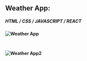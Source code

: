 
 
## <b> Weather App:
 
 ##### HTML / CSS / JAVASCRIPT / REACT 
  
![Weather App](https://i.hizliresim.com/medqrg2.gif)
  
 <br/>
 
 ![Weather App2](https://i.hizliresim.com/f0cbgl1.png)
